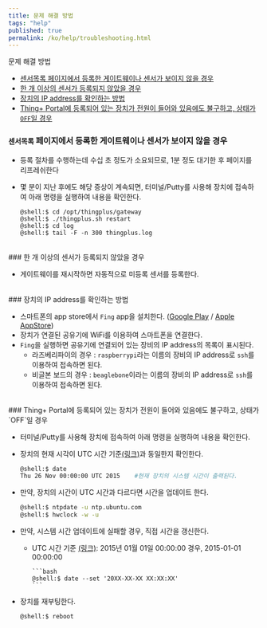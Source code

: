 ```yaml
---
title: 문제 해결 방법
tags: "help"
published: true
permalink: /ko/help/troubleshooting.html
---
```

<div id='id-trouble1'></div>
문제 해결 방법

* [센서목록 페이지에서 등록한 게이트웨이나 센서가 보이지 않을 경우](#id-trouble1)
* [한 개 이상의 센서가 등록되지 않았을 경우](#id-trouble2)
* [장치의 IP address를 확인하는 방법](#id-trouble3)
* [Thing+ Portal에 등록되어 있는 장치가 전원이 들어와 있음에도 불구하고, 상태가 `OFF`일 경우](#id-trouble4)


### `센서목록` 페이지에서 등록한 게이트웨이나 센서가 보이지 않을 경우

- 등록 절차를 수행하는데 수십 초 정도가 소요되므로, 1분 정도 대기한 후 페이지를 리프레쉬한다
- 몇 분이 지난 후에도 해당 증상이 계속되면, 터미널/Putty를 사용해 장치에 접속하여 아래 명령을 실행하여 내용을 확인한다.

    ```
    @shell:$ cd /opt/thingplus/gateway
    @shell:$ ./thingplus.sh restart
    @shell:$ cd log
    @shell:$ tail -F -n 300 thingplus.log
    ```

<div id='id-trouble2'></div>
<br/>
### 한 개 이상의 센서가 등록되지 않았을 경우

 - 게이트웨이를 재시작하면 자동적으로 미등록 센서를 등록한다.

<div id='id-trouble3'></div>
<br/>
### 장치의 IP address를 확인하는 방법

 - 스마트폰의 app store에서 `Fing` app을 설치한다. ([Google Play](https://play.google.com/store/apps/details?id=com.overlook.android.fing) / [Apple AppStore](https://itunes.apple.com/kr/app/fing-network-scanner/id430921107?mt=8))
  - 장치가 연결된 공유기에 WiFi를 이용하여 스마트폰을 연결한다.
  - `Fing`을 실행하면 공유기에 연결되어 있는 장비의 IP address의 목록이 표시된다.
     - 라즈베리파이의 경우 : `raspberrypi`라는 이름의 장비의 IP address로 `ssh`를 이용하여 접속하면 된다.
     - 비글본 보드의 경우 : `beaglebone`이라는 이름의 장비의 IP address로 `ssh`를 이용하여 접속하면 된다.

<div id='id-trouble4'></div>
<br/>
### Thing+ Portal에 등록되어 있는 장치가 전원이 들어와 있음에도 불구하고, 상태가 `OFF`일 경우

- 터미널/Putty를 사용해 장치에 접속하여 아래 명령을 실행하여 내용을 확인한다.

- 장치의 현재 시각이 UTC 시간 기준[(링크)](http://www.worldtimeserver.com/current_time_in_UTC.aspx)과 동일한지 확인한다.

    ```bash
    @shell:$ date
    Thu 26 Nov 00:00:00 UTC 2015    #현재 장치의 시스템 시간이 출력된다.
    ```

- 만약, 장치의 시간이 UTC 시간과 다르다면 시간을 업데이트 한다.

    ```bash
    @shell:$ ntpdate -u ntp.ubuntu.com
    @shell:$ hwclock -w -u
    ```

- 만약, 시스템 시간 업데이트에 실패할 경우, 직접 시간을 갱신한다.

  - UTC 시간 기준 [(링크)](http://www.worldtimeserver.com/current_time_in_UTC.aspx): 2015년 01월 01일 00:00:00 경우, 2015-01-01 00:00:00

        ```bash
        @shell:$ date --set '20XX-XX-XX XX:XX:XX'
        ```

- 장치를 재부팅한다.

    ```bash
    @shell:$ reboot
    ```
